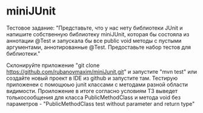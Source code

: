 # miniJUnit
Тестовое задание:
"Представьте, что у нас нету библиотеки JUnit и напишите собственную библиотеку miniJUnit,
 которая бы состояла из аннотации @Test и запускала бы все public void методы c пустыми аргументами, аннотированные @Test. Предоставьте набор тестов для библиотеки."

Склонируйте приложение "git clone https://github.com/rubanovmaxim/miniJunit.git"
 и запустите "mvn test" или создайте новый проект в IDE из github и запустите там.
 Тестирую приложенеи с помощюью junit классами с методами разной области видимости.
  Проиложение в итоге согласно условиям ТЗ выведет толькосообщения для класса PublicMethodClass
  и метода void без параметров - "PublicMethodClass test without parameter and return type"

